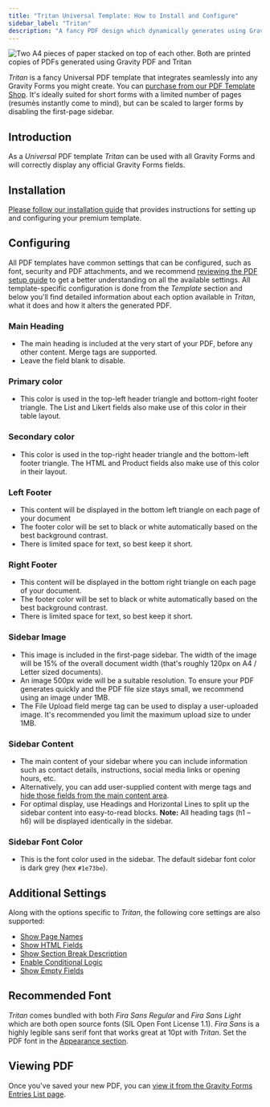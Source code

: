```yaml
---
title: "Tritan Universal Template: How to Install and Configure"
sidebar_label: "Tritan"
description: "A fancy PDF design which dynamically generates using Gravity Forms data using Gravity PDF."
---
```


![Two A4 pieces of paper stacked on top of each other. Both are printed copies of PDFs generated using Gravity PDF and Tritan](https://resources.gravitypdf.com/uploads/edd/2018/02/tritan-cover-image-v2.jpg)

*Tritan* is a fancy Universal PDF template that integrates seamlessly into any Gravity Forms you might create. You can [purchase from our PDF Template Shop](https://gravitypdf.com/shop/tritan/). It's ideally suited for short forms with a limited number of pages (resumès instantly come to mind), but can be scaled to larger forms by disabling the first-page sidebar.

## Introduction

As a *Universal* PDF template *Tritan* can be used with all Gravity Forms and will correctly display any official Gravity Forms fields.

## Installation

[Please follow our installation guide](installing-upgrading-premium-templates.md) that provides instructions for setting up and configuring your premium template.

## Configuring

All PDF templates have common settings that can be configured, such as font, security and PDF attachments, and we recommend [reviewing the PDF setup guide](../users/setup-pdf.md) to get a better understanding on all the available settings. All template-specific configuration is done from the *Template* section and below you'll find detailed information about each option available in *Tritan*, what it does and how it alters the generated PDF.

### Main Heading
* The main heading is included at the very start of your PDF, before any other content. Merge tags are supported.
* Leave the field blank to disable.

### Primary color
* This color is used in the top-left header triangle and bottom-right footer triangle. The List and Likert fields also make use of this color in their table layout.

### Secondary color
* This color is used in the top-right header triangle and the bottom-left footer triangle. The HTML and Product fields also make use of this color in their layout.

### Left Footer
* This content will be displayed in the bottom left triangle on each page of your document
* The footer color will be set to black or white automatically based on the best background contrast.
* There is limited space for text, so best keep it short.

### Right Footer
* This content will be displayed in the bottom right triangle on each page of your document.
* The footer color will be set to black or white automatically based on the best background contrast.
* There is limited space for text, so best keep it short.

### Sidebar Image
* This image is included in the first-page sidebar. The width of the image will be 15% of the overall document width (that's roughly 120px on A4 / Letter sized documents).
* An image 500px wide will be a suitable resolution. To ensure your PDF generates quickly and the PDF file size stays small, we recommend using an image under 1MB.
* The File Upload field merge tag can be used to display a user-uploaded image. It's recommended you limit the maximum upload size to under 1MB.

### Sidebar Content
* The main content of your sidebar where you can include information such as contact details, instructions, social media links or opening hours, etc.
* Alternatively, you can add user-supplied content with merge tags and [hide those fields from the main content area](../users/hide-form-fields.md).
* For optimal display, use Headings and Horizontal Lines to split up the sidebar content into easy-to-read blocks. **Note:** All heading tags (h1 – h6) will be displayed identically in the sidebar.

### Sidebar Font Color
* This is the font color used in the sidebar. The default sidebar font color is dark grey (hex `#1e73be`).

## Additional Settings

Along with the options specific to *Tritan*, the following core settings are also supported:

-   [Show Page Names](../users/setup-pdf.md#show-page-names)
-   [Show HTML Fields](../users/setup-pdf.md#show-html-fields)
-   [Show Section Break Description](../users/setup-pdf.md#show-section-break-description)
-   [Enable Conditional Logic](../users/setup-pdf.md#enable-conditional-logic)
-   [Show Empty Fields](../users/setup-pdf.md#show-empty-fields)

## Recommended Font

*Tritan* comes bundled with both *Fira Sans Regular* and *Fira Sans Light* which are both open source fonts (SIL Open Font License 1.1). *Fira Sans* is a highly legible sans serif font that works great at 10pt with *Tritan*. Set the PDF font in the [Appearance section](../users/setup-pdf.md#appearance-section).

## Viewing PDF

Once you've saved your new PDF, you can [view it from the Gravity Forms Entries List page](../users/viewing-pdfs.md).
